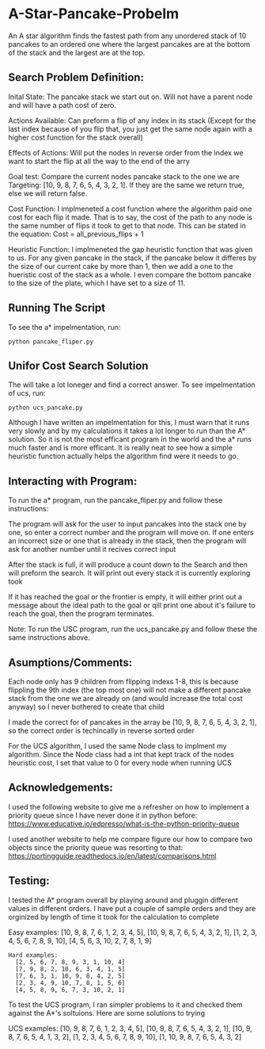 # A-Star-Pancake-Probelm
An A star algorithm finds the fastest path from any unordered stack of 10 pancakes to an ordered one where the largest pancakes are at the bottom of the stack and the largest are at the top. 

## Search Problem Definition:

Inital State: The pancake stack we start out on. Will not have a parent node and will have a path cost of zero.
                
Actions Available: Can preform a flip of any index in its stack (Except for the last index because of you flip that, you just get the same node again with a higher cost function for the stack overall)
                             
        
Effects of Actions: Will put the nodes in reverse order from the index we want to start the flip at all the way to the end of the arry
        
Goal test: Compare the current nodes pancake stack to the one we are Targeting: [10, 9, 8, 7, 6, 5, 4, 3, 2, 1]. If they are the same we return true, else we will return false.
        

        
         
Cost Function: I implmeneted a cost function where the algorithm paid one cost for each flip it made. That is to say, the cost of the path to any node is the same number of flips it took to get to that node. This can be stated in the equation: Cost = all_previous_flips + 1 
    
Heuristic Function: I implmeneted the gap heuristic function that was given to us. For any given pancake in the stack, if the pancake below it differes by the size of our current cake by more than 1, then we add a one to  the hueristic cost of the stack as a whole. I even compare the bottom pancake to the size of the plate, which I have set to a size of 11.
                           
   
## Running The Script
To see the a* impelmentation, run:
    
    python pancake_fliper.py 

        
## Unifor Cost Search Solution
The will take a lot loneger and find a correct answer. To see impelmentation of ucs, run:
       
    python ucs_pancake.py

Although I have written an impelmentation for this, I must warn that it runs very slowly and by my calculations it takes a lot longer to run than the A* solution. So it is not the most efficant program in the world and the a* runs much faster and is more efficant. It is really neat to see how a simple heuristic function actually helps the algorithm find were it needs to go.




## Interacting with Program: 
To run the a* program, run the pancake_fliper.py and follow these instructions:
    
The program will ask for the user to input pancakes into the stack one by one, so enter a correct number and the program will move on. If one enters an incorrect size or one that is already in the stack, then the program will ask for another number until it recives correct input
        
After the stack is full, it will produce a count down to the Search and then will preform the search. It will print out every stack it is currently exploring took
    
If it has reached the goal or the frontier is empty, it will either print out a message about the ideal path to the goal or qill print one about it's failure to reach the goal, then the program terminates.

Note: To run the USC program, run the ucs_pancake.py and follow these the same instructions above.





## Asumptions/Comments:
Each node only has 9 children from flipping indexs 1-8, this is because flippling the 9th index (the top most one) will not make a different pancake stack from the one we are already on (and would increase the total cost anyway) so I never bothered to create that child
      
I made the correct for of pancakes in the array be [10, 9, 8, 7, 6, 5, 4, 3, 2, 1], so the correct order is techincally in reverse sorted order
    
For the UCS algorithm, I used the same Node class to implment my algorithm. Since the Node class had a int that kept track of the nodes heuristic cost, I set that value to 0 for every node when running UCS



## Acknowledgements:
   
I used the following website to give me a refresher on how to implement a priority queue since I have never done it in python before: https://www.educative.io/edpresso/what-is-the-python-priority-queue
    
I used another website to help me compare figure our how to compare two 
objects since the priority queue was resorting to that: https://portingguide.readthedocs.io/en/latest/comparisons.html


## Testing:  
I tested the A* program overall by playing around and pluggin different values in different orders. I have put a couple of sample orders and they are orginized by length of time it took for the calculation to complete
    
Easy examples: [10, 9, 8, 7, 6, 1, 2, 3, 4, 5], [10, 9, 8, 7, 6, 5, 4, 3, 2, 1], [1, 2, 3, 4, 5, 6, 7, 8, 9, 10], [4, 5, 6, 3, 10, 2, 7, 8, 1, 9]


    Hard examples: 
      [2, 5, 6, 7, 8, 9, 3, 1, 10, 4]
      [7, 9, 8, 2, 10, 6, 3, 4, 1, 5]
      [7, 6, 3, 1, 10, 9, 8, 4, 2, 5]
      [2, 3, 4, 9, 10, 7, 8, 1, 5, 6]
      [4, 5, 8, 9, 6, 7, 3, 10, 2, 1]
          
          
To test the UCS program, I ran simpler problems to it and checked them against the A*'s soltuions. Here are some solutions to trying
 
 UCS examples: [10, 9, 8, 7, 6, 1, 2, 3, 4, 5], [10, 9, 8, 7, 6, 5, 4, 3, 2, 1], [10, 9, 8, 7, 6, 5, 4, 1, 3, 2], [1, 2, 3, 4, 5, 6, 7, 8, 9, 10], [1, 10, 9, 8, 7, 6, 5, 4, 3, 2]
